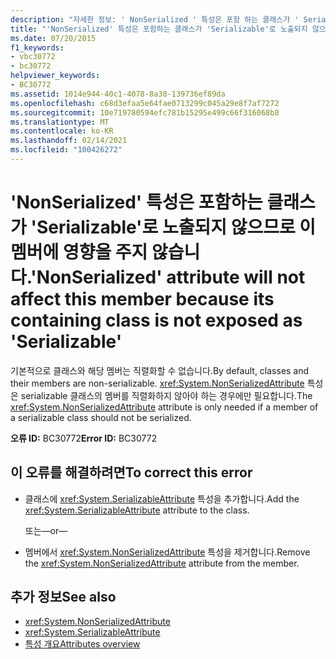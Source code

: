 ```yaml
---
description: "자세한 정보: ' NonSerialized ' 특성은 포함 하는 클래스가 ' Serializable '로 노출 되지 않으므로이 멤버에 영향을 주지 않습니다."
title: "'NonSerialized' 특성은 포함하는 클래스가 'Serializable'로 노출되지 않으므로 이 멤버에 영향을 주지 않습니다."
ms.date: 07/20/2015
f1_keywords:
- vbc30772
- bc30772
helpviewer_keywords:
- BC30772
ms.assetid: 1014e944-40c1-4078-8a38-139736ef89da
ms.openlocfilehash: c68d3efaa5e64fae0713299c045a29e8f7af7272
ms.sourcegitcommit: 10e719780594efc781b15295e499c66f316068b8
ms.translationtype: MT
ms.contentlocale: ko-KR
ms.lasthandoff: 02/14/2021
ms.locfileid: "100426272"
---
```

# <a name="nonserialized-attribute-will-not-affect-this-member-because-its-containing-class-is-not-exposed-as-serializable"></a><span data-ttu-id="a869a-103">'NonSerialized' 특성은 포함하는 클래스가 'Serializable'로 노출되지 않으므로 이 멤버에 영향을 주지 않습니다.</span><span class="sxs-lookup"><span data-stu-id="a869a-103">'NonSerialized' attribute will not affect this member because its containing class is not exposed as 'Serializable'</span></span>

<span data-ttu-id="a869a-104">기본적으로 클래스와 해당 멤버는 직렬화할 수 없습니다.</span><span class="sxs-lookup"><span data-stu-id="a869a-104">By default, classes and their members are non-serializable.</span></span> <span data-ttu-id="a869a-105"><xref:System.NonSerializedAttribute> 특성은 serializable 클래스의 멤버를 직렬화하지 않아야 하는 경우에만 필요합니다.</span><span class="sxs-lookup"><span data-stu-id="a869a-105">The <xref:System.NonSerializedAttribute> attribute is only needed if a member of a serializable class should not be serialized.</span></span>  
  
 <span data-ttu-id="a869a-106">**오류 ID:** BC30772</span><span class="sxs-lookup"><span data-stu-id="a869a-106">**Error ID:** BC30772</span></span>  
  
## <a name="to-correct-this-error"></a><span data-ttu-id="a869a-107">이 오류를 해결하려면</span><span class="sxs-lookup"><span data-stu-id="a869a-107">To correct this error</span></span>  
  
- <span data-ttu-id="a869a-108">클래스에 <xref:System.SerializableAttribute> 특성을 추가합니다.</span><span class="sxs-lookup"><span data-stu-id="a869a-108">Add the <xref:System.SerializableAttribute> attribute to the class.</span></span>  
  
     <span data-ttu-id="a869a-109">또는</span><span class="sxs-lookup"><span data-stu-id="a869a-109">—or—</span></span>  
  
- <span data-ttu-id="a869a-110">멤버에서 <xref:System.NonSerializedAttribute> 특성을 제거합니다.</span><span class="sxs-lookup"><span data-stu-id="a869a-110">Remove the <xref:System.NonSerializedAttribute> attribute from the member.</span></span>  
  
## <a name="see-also"></a><span data-ttu-id="a869a-111">추가 정보</span><span class="sxs-lookup"><span data-stu-id="a869a-111">See also</span></span>

- <xref:System.NonSerializedAttribute>
- <xref:System.SerializableAttribute>
- [<span data-ttu-id="a869a-112">특성 개요</span><span class="sxs-lookup"><span data-stu-id="a869a-112">Attributes overview</span></span>](../programming-guide/concepts/attributes/index.md)
